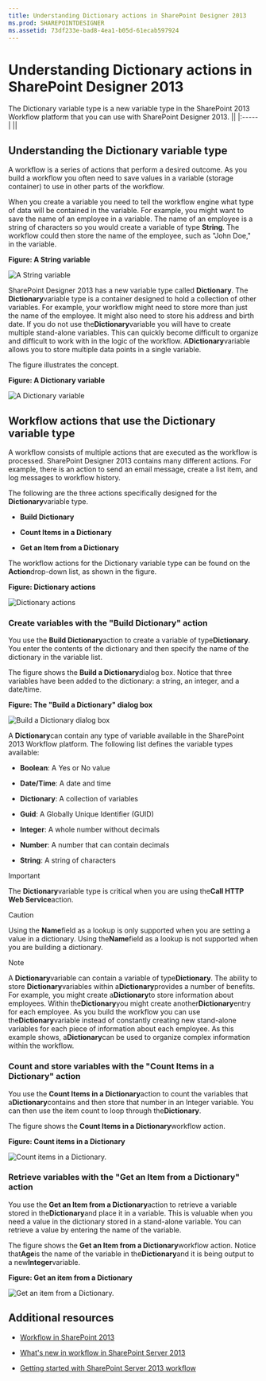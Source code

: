 ```yaml
---
title: Understanding Dictionary actions in SharePoint Designer 2013
ms.prod: SHAREPOINTDESIGNER
ms.assetid: 73df233e-bad8-4ea1-b05d-61ecab597924
---
```



# Understanding Dictionary actions in SharePoint Designer 2013
The Dictionary variable type is a new variable type in the SharePoint 2013 Workflow platform that you can use with SharePoint Designer 2013. 
||
|:-----|
||
   

## Understanding the Dictionary variable type
<a name="section1"> </a>

A workflow is a series of actions that perform a desired outcome. As you build a workflow you often need to save values in a variable (storage container) to use in other parts of the workflow. 
  
    
    
When you create a variable you need to tell the workflow engine what type of data will be contained in the variable. For example, you might want to save the name of an employee in a variable. The name of an employee is a string of characters so you would create a variable of type **String**. The workflow could then store the name of the employee, such as "John Doe," in the variable. 
  
    
    

**Figure: A String variable**

  
    
    

  
    
    
![A String variable](images/SPD-Dictionary-1a.png)
  
    
    
SharePoint Designer 2013 has a new variable type called **Dictionary**. The **Dictionary**variable type is a container designed to hold a collection of other variables. For example, your workflow might need to store more than just the name of the employee. It might also need to store his address and birth date. If you do not use the**Dictionary**variable you will have to create multiple stand-alone variables. This can quickly become difficult to organize and difficult to work with in the logic of the workflow. A**Dictionary**variable allows you to store multiple data points in a single variable.
  
    
    
The figure illustrates the concept. 
  
    
    

**Figure: A Dictionary variable**

  
    
    

  
    
    
![A Dictionary variable](images/SPD15-Dictionary-1b.png)
  
    
    

  
    
    

  
    
    

## Workflow actions that use the Dictionary variable type
<a name="section2"> </a>

A workflow consists of multiple actions that are executed as the workflow is processed. SharePoint Designer 2013 contains many different actions. For example, there is an action to send an email message, create a list item, and log messages to workflow history. 
  
    
    
The following are the three actions specifically designed for the **Dictionary**variable type.
  
    
    

- **Build Dictionary**
    
  
- **Count Items in a Dictionary**
    
  
- **Get an Item from a Dictionary**
    
  
The workflow actions for the Dictionary variable type can be found on the **Action**drop-down list, as shown in the figure.
  
    
    

**Figure: Dictionary actions**

  
    
    

  
    
    
![Dictionary actions](images/SPD15-Dictionary-2.png)
  
    
    

### Create variables with the "Build Dictionary" action

You use the **Build Dictionary**action to create a variable of type**Dictionary**. You enter the contents of the dictionary and then specify the name of the dictionary in the variable list. 
  
    
    
The figure shows the **Build a Dictionary**dialog box. Notice that three variables have been added to the dictionary: a string, an integer, and a date/time.
  
    
    

**Figure: The "Build a Dictionary" dialog box**

  
    
    

  
    
    
![Build a Dictionary dialog box](images/SPD15-BuildADictionaryDialog.png)
  
    
    
A **Dictionary**can contain any type of variable available in the SharePoint 2013 Workflow platform. The following list defines the variable types available:
  
    
    

- **Boolean**: A Yes or No value 
    
  
- **Date/Time**: A date and time 
    
  
- **Dictionary**: A collection of variables 
    
  
- **Guid**: A Globally Unique Identifier (GUID) 
    
  
- **Integer**: A whole number without decimals 
    
  
- **Number**: A number that can contain decimals 
    
  
- **String**: A string of characters 
    
  

    
> [!IMPORTANT]  
> The **Dictionary**variable type is critical when you are using the**Call HTTP Web Service**action.
  
    
    


    
> [!CAUTION]  
> Using the **Name**field as a lookup is only supported when you are setting a value in a dictionary. Using the**Name**field as a lookup is not supported when you are building a dictionary.
  
    
    


    
> [!NOTE]  
> A **Dictionary**variable can contain a variable of type**Dictionary**. The ability to store **Dictionary**variables within a**Dictionary**provides a number of benefits. For example, you might create a**Dictionary**to store information about employees. Within the**Dictionary**you might create another**Dictionary**entry for each employee. As you build the workflow you can use the**Dictionary**variable instead of constantly creating new stand-alone variables for each piece of information about each employee. As this example shows, a**Dictionary**can be used to organize complex information within the workflow.
  
    
    


### Count and store variables with the "Count Items in a Dictionary" action

You use the **Count Items in a Dictionary**action to count the variables that a**Dictionary**contains and then store that number in an Integer variable. You can then use the item count to loop through the**Dictionary**. 
  
    
    
The figure shows the **Count Items in a Dictionary**workflow action.
  
    
    

**Figure: Count items in a Dictionary**

  
    
    

  
    
    
![Count items in a Dictionary.](images/SPD15-CountItemsInDictionary.png)
  
    
    

  
    
    

  
    
    

### Retrieve variables with the "Get an Item from a Dictionary" action

You use the **Get an Item from a Dictionary**action to retrieve a variable stored in the**Dictionary**and place it in a variable. This is valuable when you need a value in the dictionary stored in a stand-alone variable. You can retrieve a value by entering the name of the variable.
  
    
    
The figure shows the **Get an Item from a Dictionary**workflow action. Notice that**Age**is the name of the variable in the**Dictionary**and it is being output to a new**Integer**variable.
  
    
    

**Figure: Get an item from a Dictionary**

  
    
    

  
    
    
![Get an item from a Dictionary.](images/SPD15-GetAnItemFromDictionary.png)
  
    
    

  
    
    

  
    
    

## Additional resources
<a name="bk_addresources"> </a>


-  [Workflow in SharePoint 2013](http://technet.microsoft.com/en-us/sharepoint/jj556245.aspx)
    
  
-  [What's new in workflow in SharePoint Server 2013](http://msdn.microsoft.com/library/6ab8a28b-fa2f-4530-8b55-a7f663bf15ea.aspx)
    
  
-  [Getting started with SharePoint Server 2013 workflow](http://msdn.microsoft.com/library/cc73be76-a329-449f-90ab-86822b1c2ee8.aspx)
    
  

  
    
    

